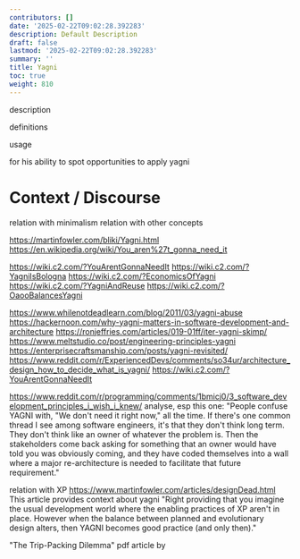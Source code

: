 ```yaml
---
contributors: []
date: '2025-02-22T09:02:28.392283'
description: Default Description
draft: false
lastmod: '2025-02-22T09:02:28.392283'
summary: ''
title: Yagni
toc: true
weight: 810
---
```




description

definitions



usage

for his ability to spot opportunities to apply yagni


# Context / Discourse

relation with minimalism
relation with other concepts


https://martinfowler.com/bliki/Yagni.html
https://en.wikipedia.org/wiki/You_aren%27t_gonna_need_it


https://wiki.c2.com/?YouArentGonnaNeedIt
https://wiki.c2.com/?YagniIsBologna
https://wiki.c2.com/?EconomicsOfYagni
https://wiki.c2.com/?YagniAndReuse
https://wiki.c2.com/?OaooBalancesYagni


https://www.whilenotdeadlearn.com/blog/2011/03/yagni-abuse
https://hackernoon.com/why-yagni-matters-in-software-development-and-architecture
https://ronjeffries.com/articles/019-01ff/iter-yagni-skimp/
https://www.meltstudio.co/post/engineering-principles-yagni
https://enterprisecraftsmanship.com/posts/yagni-revisited/
https://www.reddit.com/r/ExperiencedDevs/comments/so34ur/architecture_design_how_to_decide_what_is_yagni/
https://wiki.c2.com/?YouArentGonnaNeedIt

https://www.reddit.com/r/programming/comments/1bmicj0/3_software_development_principles_i_wish_i_knew/
analyse, esp this one: "People confuse YAGNI with, "We don't need it right now," all the time. If there's one common thread I see among software engineers, it's that they don't think long term. They don't think like an owner of whatever the problem is. Then the stakeholders come back asking for something that an owner would have told you was obviously coming, and they have coded themselves into a wall where a major re-architecture is needed to facilitate that future requirement."

relation with XP https://www.martinfowler.com/articles/designDead.html
This article provides context about yagni
"Right providing that you imagine the usual development world where the enabling practices of XP aren't in place. However when the balance between planned and evolutionary design alters, then YAGNI becomes good practice (and only then)."


"The Trip-Packing Dilemma" pdf article by 